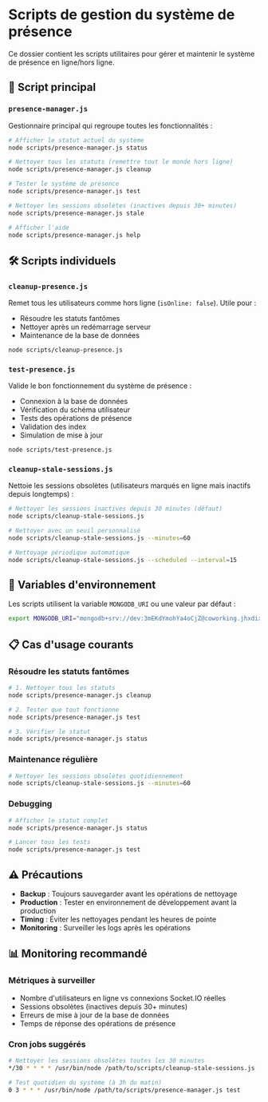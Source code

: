 # Scripts de gestion du système de présence

Ce dossier contient les scripts utilitaires pour gérer et maintenir le système de présence en ligne/hors ligne.

## 🚀 Script principal

### `presence-manager.js`

Gestionnaire principal qui regroupe toutes les fonctionnalités :

```bash
# Afficher le statut actuel du système
node scripts/presence-manager.js status

# Nettoyer tous les statuts (remettre tout le monde hors ligne)
node scripts/presence-manager.js cleanup

# Tester le système de présence
node scripts/presence-manager.js test

# Nettoyer les sessions obsolètes (inactives depuis 30+ minutes)
node scripts/presence-manager.js stale

# Afficher l'aide
node scripts/presence-manager.js help
```

## 🛠️ Scripts individuels

### `cleanup-presence.js`

Remet tous les utilisateurs comme hors ligne (`isOnline: false`). Utile pour :

- Résoudre les statuts fantômes
- Nettoyer après un redémarrage serveur
- Maintenance de la base de données

```bash
node scripts/cleanup-presence.js
```

### `test-presence.js`

Valide le bon fonctionnement du système de présence :

- Connexion à la base de données
- Vérification du schéma utilisateur
- Tests des opérations de présence
- Validation des index
- Simulation de mise à jour

```bash
node scripts/test-presence.js
```

### `cleanup-stale-sessions.js`

Nettoie les sessions obsolètes (utilisateurs marqués en ligne mais inactifs depuis longtemps) :

```bash
# Nettoyer les sessions inactives depuis 30 minutes (défaut)
node scripts/cleanup-stale-sessions.js

# Nettoyer avec un seuil personnalisé
node scripts/cleanup-stale-sessions.js --minutes=60

# Nettoyage périodique automatique
node scripts/cleanup-stale-sessions.js --scheduled --interval=15
```

## 🔧 Variables d'environnement

Les scripts utilisent la variable `MONGODB_URI` ou une valeur par défaut :

```bash
export MONGODB_URI="mongodb+srv://dev:3mEKdYmohYa4oCjZ@coworking.jhxdixz.mongodb.net/coworking-platform"
```

## 📋 Cas d'usage courants

### Résoudre les statuts fantômes

```bash
# 1. Nettoyer tous les statuts
node scripts/presence-manager.js cleanup

# 2. Tester que tout fonctionne
node scripts/presence-manager.js test

# 3. Vérifier le statut
node scripts/presence-manager.js status
```

### Maintenance régulière

```bash
# Nettoyer les sessions obsolètes quotidiennement
node scripts/cleanup-stale-sessions.js --minutes=60
```

### Debugging

```bash
# Afficher le statut complet
node scripts/presence-manager.js status

# Lancer tous les tests
node scripts/presence-manager.js test
```

## ⚠️ Précautions

- **Backup** : Toujours sauvegarder avant les opérations de nettoyage
- **Production** : Tester en environnement de développement avant la production
- **Timing** : Éviter les nettoyages pendant les heures de pointe
- **Monitoring** : Surveiller les logs après les opérations

## 📊 Monitoring recommandé

### Métriques à surveiller

- Nombre d'utilisateurs en ligne vs connexions Socket.IO réelles
- Sessions obsolètes (inactives depuis 30+ minutes)
- Erreurs de mise à jour de la base de données
- Temps de réponse des opérations de présence

### Cron jobs suggérés

```bash
# Nettoyer les sessions obsolètes toutes les 30 minutes
*/30 * * * * /usr/bin/node /path/to/scripts/cleanup-stale-sessions.js --minutes=60

# Test quotidien du système (à 3h du matin)
0 3 * * * /usr/bin/node /path/to/scripts/presence-manager.js test
```
